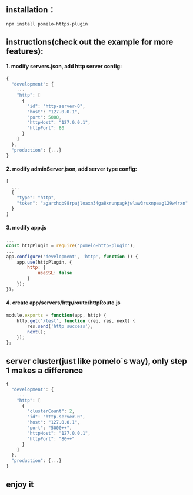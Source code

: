 ## installation：        
``
npm install pomelo-https-plugin
``      
## instructions(check out the example for more features):
#### 1. modify servers.json, add http server config:        
```js
{
  "development": {
    ...
    "http": [
      {
        "id": "http-server-0",
        "host": "127.0.0.1",
        "port": 5000,
        "httpHost": "127.0.0.1",
        "httpPort": 80
      }
    ]
  },
  "production": {...}
}
```
#### 2. modify adminServer.json, add server type config:        
```js
[
  ...
  {
    "type": "http",
    "token": "agarxhqb98rpajloaxn34ga8xrunpagkjwlaw3ruxnpaagl29w4rxn"
  }
]
```
#### 3. modify app.js       
```js
...
const httpPlugin = require('pomelo-http-plugin');
...
app.configure('development', 'http', function () {
    app.use(httpPlugin, {
        http: {
            useSSL: false
        }
    });
});
```
#### 4. create app/servers/http/route/httpRoute.js
```js
module.exports = function(app, http) {
    http.get('/test', function (req, res, next) {
        res.send('http success');
        next();
    });
};
```     
## server cluster(just like pomelo`s way), only step 1 makes a difference           
```js
{
  "development": {
    ...
    "http": [
      {
        "clusterCount": 2,
        "id": "http-server-0",
        "host": "127.0.0.1",
        "port": "5000++",
        "httpHost": "127.0.0.1",
        "httpPort": "80++"
      }
    ]
  },
  "production": {...}
}
```
## enjoy it

